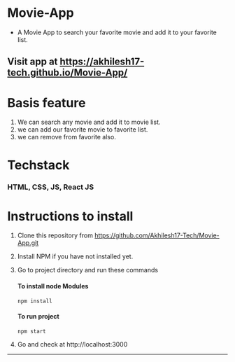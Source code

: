 # Movie-App
- A Movie App to search your favorite movie and add it to your favorite list.

## Visit app at https://akhilesh17-tech.github.io/Movie-App/

# Basis feature

1. We can search any movie and add it to movie list.
2. we can add our favorite movie to favorite list.
3. we can remove from favorite also.


# Techstack

### HTML, CSS, JS, React JS

# Instructions to install

1. Clone this repository from https://github.com/Akhilesh17-Tech/Movie-App.git
2. Install NPM if you have not installed yet.
3. Go to project directory and run these commands

   #### To install node Modules

   ```
   npm install
   ```

   #### To run project

   ```
   npm start
   ```

4. Go and check at http://localhost:3000

---

